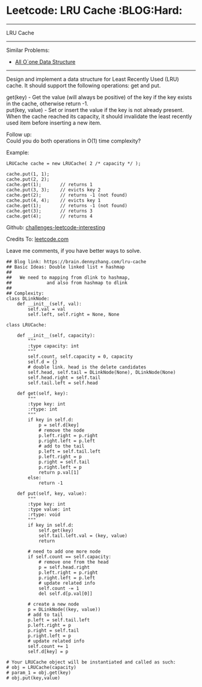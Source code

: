 # Leetcode: LRU Cache     :BLOG:Hard:


---

LRU Cache  

---

Similar Problems:  
-   [All O\`one Data Structure](https://brain.dennyzhang.com/all-oone-data-structure)

---

Design and implement a data structure for Least Recently Used (LRU) cache. It should support the following operations: get and put.  

get(key) - Get the value (will always be positive) of the key if the key exists in the cache, otherwise return -1.  
put(key, value) - Set or insert the value if the key is not already present. When the cache reached its capacity, it should invalidate the least recently used item before inserting a new item.  

Follow up:  
Could you do both operations in O(1) time complexity?  

Example:  

    LRUCache cache = new LRUCache( 2 /* capacity */ );
    
    cache.put(1, 1);
    cache.put(2, 2);
    cache.get(1);       // returns 1
    cache.put(3, 3);    // evicts key 2
    cache.get(2);       // returns -1 (not found)
    cache.put(4, 4);    // evicts key 1
    cache.get(1);       // returns -1 (not found)
    cache.get(3);       // returns 3
    cache.get(4);       // returns 4

Github: [challenges-leetcode-interesting](https://github.com/DennyZhang/challenges-leetcode-interesting/tree/master/lru-cache)  

Credits To: [leetcode.com](https://leetcode.com/problems/lru-cache/description/)  

Leave me comments, if you have better ways to solve.  

    ## Blog link: https://brain.dennyzhang.com/lru-cache
    ## Basic Ideas: Double linked list + hashmap
    ##
    ##   We need to mapping from dlink to hashmap,
    ##             and also from hashmap to dlink
    ##
    ## Complexity:
    class DLinkNode:
        def __init__(self, val):
            self.val = val
            self.left, self.right = None, None
    
    class LRUCache:
    
        def __init__(self, capacity):
            """
            :type capacity: int
            """
            self.count, self.capacity = 0, capacity
            self.d = {}
            # double link. head is the delete candidates
            self.head, self.tail = DLinkNode(None), DLinkNode(None)
            self.head.right = self.tail
            self.tail.left = self.head
    
        def get(self, key):
            """
            :type key: int
            :rtype: int
            """
            if key in self.d:
                p = self.d[key]
                # remove the node
                p.left.right = p.right
                p.right.left = p.left
                # add to the tail
                p.left = self.tail.left
                p.left.right = p
                p.right = self.tail
                p.right.left = p
                return p.val[1]
            else:
                return -1
    
        def put(self, key, value):
            """
            :type key: int
            :type value: int
            :rtype: void
            """
            if key in self.d:
                self.get(key)
                self.tail.left.val = (key, value)
                return
    
            # need to add one more node
            if self.count == self.capacity:
                # remove one from the head
                p = self.head.right
                p.left.right = p.right
                p.right.left = p.left
                # update related info
                self.count -= 1
                del self.d[p.val[0]]
    
            # create a new node
            p = DLinkNode((key, value))
            # add to tail
            p.left = self.tail.left
            p.left.right = p
            p.right = self.tail
            p.right.left = p
            # update related info
            self.count += 1
            self.d[key] = p
    
    # Your LRUCache object will be instantiated and called as such:
    # obj = LRUCache(capacity)
    # param_1 = obj.get(key)
    # obj.put(key,value)